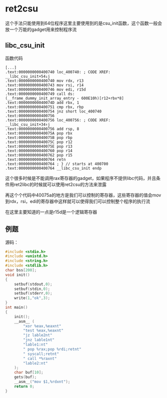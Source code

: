 # ret2csu

这个手法只能使用到64位程序这里主要使用到的是csu_init函数，这个函数一般会放一个万能的gadget用来控制程序流

## libc_csu_init

函数代码

```assembly
[...]
.text:0000000000400740 loc_400740: ; CODE XREF:
__libc_csu_init+54↓j
.text:0000000000400740 mov rdx, r13
.text:0000000000400743 mov rsi, r14
.text:0000000000400746 mov edi, r15d
.text:0000000000400749 call ds:
(__frame_dummy_init_array_entry - 600E10h)[r12+rbx*8]
.text:000000000040074D add rbx, 1
.text:0000000000400751 cmp rbx, rbp
.text:0000000000400754 jnz short loc_400740
.text:0000000000400756
.text:0000000000400756 loc_400756: ; CODE XREF:
__libc_csu_init+34↑j
.text:0000000000400756 add rsp, 8
.text:000000000040075A pop rbx
.text:000000000040075B pop rbp
.text:000000000040075C pop r12
.text:000000000040075E pop r13
.text:0000000000400760 pop r14
.text:0000000000400762 pop r15
.text:0000000000400764 retn
.text:0000000000400764 ; } // starts at 400700
.text:0000000000400764 __libc_csu_init endp
```

这个很多时候是不能调用rax寄存器的gadget，如果程序不提供libc代码，并且条件用ret2libc的时候就可以使用ret2csu的方法来泄露

再这个个代码中40075a的地方是我们可以控制的寄存器，这些寄存器的值会mov到rdx，rsi，edi的寄存器中这样就可以使得我们可以控制整个程序的执行流

在这里主要知道的一点是r15d是一个逻辑寄存器

## 例题

源码：
```c
#include <stdio.h>
#include <unistd.h>
#include <string.h>
#include <stdlib.h>
char bss[200];
void init()
{
    setbuf(stdout,0);
    setbuf(stdin,0);
    setbuf(stderr,0);
    write(1,"ok",3);
} 
int main()
{
    init();
    __asm__ (
        "xor %eax,%eaxnt"
        "test %eax,%eaxnt"
        "jz lable2nt"
        "jnz lable1nt"
        "lable1:nt"
        " pop %rax;pop %rdi;retnt"
        " syscall;retnt"
        " call *%raxnt"
        "lable2:nt"
	);
    char buf[10];
    gets(buf);
    __asm__("mov $1,%rdxnt");
    return 0;
}
```

